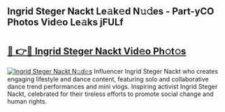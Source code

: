 ## Ingrid Steger Nackt Le𝚊k𝚎d N𝚞𝚍es - Part-yCO Photos Vid𝚎o Le𝚊ks jFULf

# <h2><a href="http://fb22qst.evod.top/?m=Ingrid+Steger+Nackt">🔗 👉🔴 Ingrid Steger Nackt Vid𝚎o Ph𝚘t𝚘s</a></h2>

[![Ingrid Steger Nackt N𝚞d𝚎s](https://i.imgur.com/8V9OHl7.gif)](http://fb22qst.evod.top/?m=Ingrid+Steger+Nackt)
Influencer Ingrid Steger Nackt who creates engaging lifestyle and dance content, featuring solo and collaborative dance trend performances and mini vlogs. Inspiring activist Ingrid Steger Nackt, celebrated for their tireless efforts to promote social change and human rights. 

